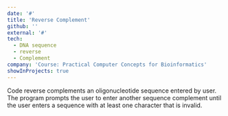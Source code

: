 ```yaml
---
date: '#'
title: 'Reverse Complement'
github: ''
external: '#'
tech:
  - DNA sequence 
  - reverse
  - Complement
company: 'Course: Practical Computer Concepts for Bioinformatics'
showInProjects: true
---
```


Code reverse complements an oligonucleotide sequence entered by user. The program prompts the user to enter another sequence complement until the user enters a sequence with at least one character that is invalid.
